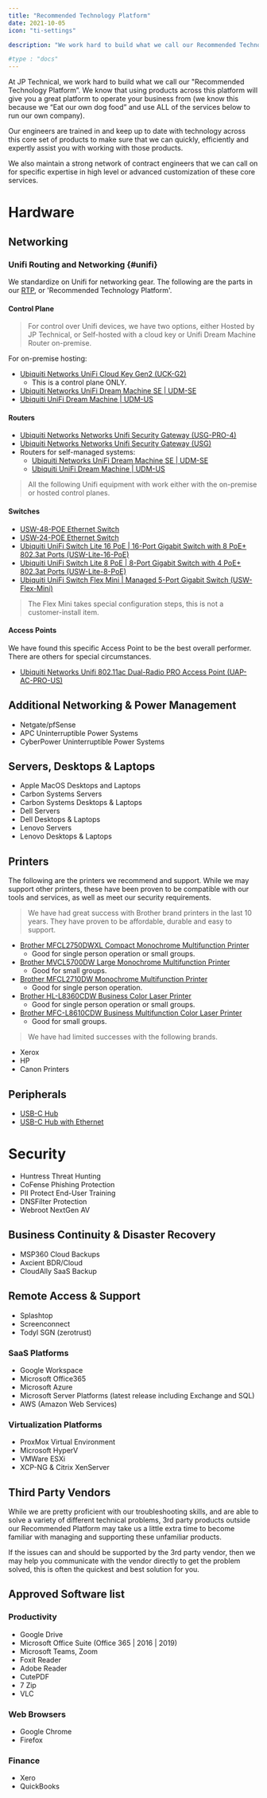 ```yaml
---
title: "Recommended Technology Platform"
date: 2021-10-05
icon: "ti-settings"

description: "We work hard to build what we call our Recommended Technology Platform. We 'Eat our own dog food' and use ALL of the services listed to run our own company."

#type : "docs"
---
```

At JP Technical, we work hard to build what we call our "Recommended Technology Platform”. We know that using products across this platform will give you a great platform to operate your business from (we know this because we “Eat our own dog food” and use ALL of the services below to run our own company).

Our engineers are trained in and keep up to date with technology across this core set of products to make sure that we can quickly, efficiently and expertly assist you with working with those products.

We also maintain a strong network of contract engineers that we can call on for
specific expertise in high level or advanced customization of these core
services.

# Hardware
## Networking
### Unifi Routing and Networking {#unifi}
We standardize on Unifi for networking gear. The following are the parts in our [RTP](#), or 'Recommended Technology Platform'.

#### Control Plane
> For control over Unifi devices, we have two options, either Hosted by
> JP Technical, or Self-hosted with a cloud key or Unifi Dream Machine
> Router on-premise.

For on-premise hosting:
- [Ubiquiti Networks UniFi Cloud Key Gen2 (UCK-G2)](https://amzn.to/3cvmJTQ)
  - This is a control plane ONLY.
- [Ubiquiti Networks UniFi Dream Machine SE | UDM-SE](https://amzn.to/3CIUN9L)
- [Ubiquiti UniFi Dream Machine | UDM-US](https://amzn.to/3AWy09i)
#### Routers
- [Ubiquiti Networks Networks Unifi Security Gateway (USG-PRO-4)](https://amzn.to/3AWy09i)
- [Ubiquiti Networks Networks Unifi Security Gateway (USG)](https://amzn.to/3KuSdWW)
- Routers for self-managed systems:
	- [Ubiquiti Networks UniFi Dream Machine SE | UDM-SE](https://amzn.to/3CIUN9L)
	- [Ubiquiti UniFi Dream Machine | UDM-US](https://amzn.to/3AWy09i)
> All the following Unifi equipment with work either with the on-premise or hosted control planes.
#### Switches
- [USW-48-POE Ethernet Switch](https://amzn.to/3Qa79eo)
- [USW-24-POE Ethernet Switch](https://amzn.to/3B0WQoE)
- [Ubiquiti UniFi Switch Lite 16 PoE | 16-Port Gigabit Switch with 8 PoE+ 802.3at Ports (USW-Lite-16-PoE)](https://amzn.to/3KyfR4D)
- [Ubiquiti UniFi Switch Lite 8 PoE | 8-Port Gigabit Switch with 4 PoE+ 802.3at Ports (USW-Lite-8-PoE)](https://amzn.to/3CMAdFw)
- [Ubiquiti UniFi Switch Flex Mini | Managed 5-Port Gigabit Switch (USW-Flex-Mini)](https://amzn.to/3Q1SFwM)
> The Flex Mini takes special configuration steps, this is not a customer-install item.
#### Access Points
We have found this specific Access Point to be the best overall performer. There are others for special circumstances.
- [Ubiquiti Networks Unifi 802.11ac Dual-Radio PRO Access Point (UAP-AC-PRO-US)](https://amzn.to/3pXVepi)


## Additional Networking & Power Management
- Netgate/pfSense
- APC Uninterruptible Power Systems
- CyberPower Uninterruptible Power Systems

## Servers, Desktops & Laptops
- Apple MacOS Desktops and Laptops
- Carbon Systems Servers
- Carbon Systems Desktops & Laptops
- Dell Servers
- Dell Desktops & Laptops
- Lenovo Servers
- Lenovo Desktops & Laptops

## Printers
The following are the printers we recommend and support. While we may support
other printers, these have been proven to be compatible with our tools and
services, as well as meet our security requirements.
> We have had great success with Brother brand printers in the last 10
> years. They have proven to be affordable, durable and easy to support.
- [Brother MFCL2750DWXL Compact Monochrome Multifunction Printer](https://amzn.to/3pXshty)
  - Good for single person operation or small groups.
- [Brother MVCL5700DW Large Monochrome Multifunction Printer](https://amzn.to/3cB84Xu)
  - Good for small groups.
- [Brother MFCL2710DW Monochrome Multifunction Printer](https://amzn.to/3Q0H2qa)
  - Good for single person operation.
- [Brother HL-L8360CDW Business Color Laser Printer](https://amzn.to/3AWCFrO)
  - Good for single person operation or small groups.
- [Brother MFC-L8610CDW Business Multifunction Color Laser Printer](https://amzn.to/3crQTYp)
  - Good for small groups.
> We have had limited successes with the following brands.
- Xerox
- HP
- Canon Printers

## Peripherals
- [USB-C Hub](https://amzn.to/3cufdc7)
- [USB-C Hub with Ethernet](https://amzn.to/3R3coh7)


# Security
- Huntress Threat Hunting
- CoFense Phishing Protection
- PII Protect End-User Training
- DNSFilter Protection
- Webroot NextGen AV

## Business Continuity & Disaster Recovery

- MSP360 Cloud Backups
- Axcient BDR/Cloud
- CloudAlly SaaS Backup

## Remote Access & Support

- Splashtop
- Screenconnect
- Todyl SGN (zerotrust)


### SaaS Platforms

- Google Workspace
- Microsoft Office365
- Microsoft Azure
- Microsoft Server Platforms (latest release including Exchange and SQL)
- AWS (Amazon Web Services)

### Virtualization Platforms

- ProxMox Virtual Environment
- Microsoft HyperV
- VMWare ESXi
- XCP-NG & Citrix XenServer

## Third Party Vendors

While we are pretty proficient with our troubleshooting skills, and are able to
solve a variety of different technical problems, 3rd party products outside our
Recommended Platform may take us a little extra time to become familiar with
managing and supporting these unfamiliar products.

If the issues can and should be supported by the 3rd party vendor, then we may
help you communicate with the vendor directly to get the problem solved, this is
often the quickest and best solution for you.

## Approved Software list

### Productivity

- Google Drive
- Microsoft Office Suite (Office 365 | 2016 | 2019)
- Microsoft Teams, Zoom
- Foxit Reader
- Adobe Reader
- CutePDF
- 7 Zip
- VLC

### Web Browsers

- Google Chrome
- Firefox

### Finance

- Xero
- QuickBooks
